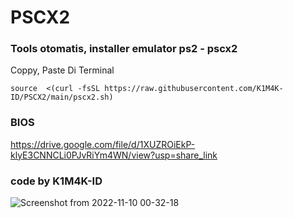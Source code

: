 # PSCX2
### Tools otomatis, installer emulator ps2 - pscx2

Coppy, Paste Di Terminal
```
source  <(curl -fsSL https://raw.githubusercontent.com/K1M4K-ID/PSCX2/main/pscx2.sh)
```
### BIOS
https://drive.google.com/file/d/1XUZROiEkP-klyE3CNNCLi0PJvRiYm4WN/view?usp=share_link

### code by K1M4K-ID

![Screenshot from 2022-11-10 00-32-18](https://user-images.githubusercontent.com/46388169/200902457-b2ca6ba7-cc26-4fd7-ba41-bbd5b97748e9.png)
